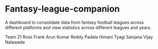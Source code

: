 # Fantasy-league-companion
A dashboard to consolidate data from fantasy football leagues across different platforms and view
statistics across different leagues and years.

Team 21
Ross Frank
Arun Kumar Reddy Padala
Himani Tyagi
Sanjana Vijay Nalawade
